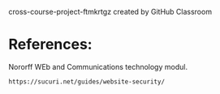 
cross-course-project-ftmkrtgz created by GitHub Classroom

# References: 

Nororff WEb and Communications technology modul.
 
`https://sucuri.net/guides/website-security/`
